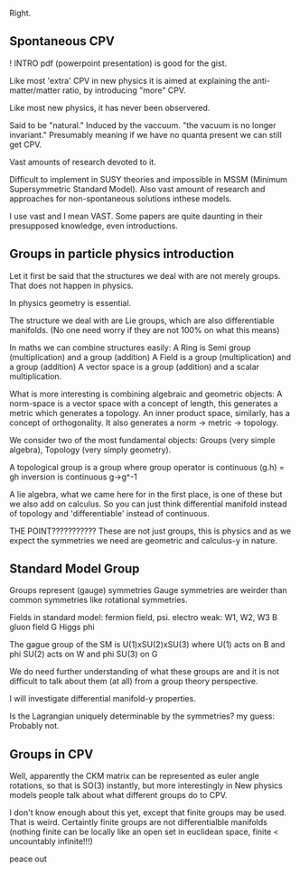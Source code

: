 Right.



Spontaneous CPV
----------------
! INTRO pdf (powerpoint presentation) is good for the gist.


Like most 'extra' CPV in new physics it is aimed at explaining the anti-matter/matter ratio, by introducing "more" CPV.

Like most new physics, it has never been observered.

Said to be "natural."
Induced by the vaccuum. "the vacuum is no longer invariant." Presumably meaning if we have no quanta present we can still get CPV.

Vast amounts of research devoted to it.

Difficult to implement in SUSY theories and impossible in MSSM (Minimum Supersymmetric Standard Model). Also vast amount of research and approaches for non-spontaneous solutions inthese models.

I use vast and I mean VAST. Some papers are quite daunting in their presupposed knowledge, even introductions.




Groups in particle physics introduction
----------------------------------------
Let it first be said that the structures we deal with are not merely groups. That does not happen in physics.

In physics geometry is essential.

The structure we deal with are Lie groups, which are also differentiable manifolds. (No one need worry if they are not 100% on what this means)

In maths we can combine structures easily:
A Ring is Semi group (multiplication) and a group (addition)
A Field is a group (multiplication) and a group (addition)
A vector space is a group (addition) and a scalar multiplication.

What is more interesting is combining algebraic and geometric objects:
A norm-space is a vector space with a concept of length, this generates a metric which generates a topology.
An inner product space, similarly, has a concept of orthogonality. It also generates a norm -> metric -> topology.

We consider two of the most fundamental objects:
Groups (very simple algebra),  Topology (very simply geometry).

A topological group is a group where
group operator is continuous (g.h) = gh
inversion is continuous g->g^-1

A lie algebra, what we came here for in the first place, is one of these but we also add on calculus. So you can just think differential manifold instead of topology and 'differentiable' instead of continuous.

THE POINT???????????
These are not just groups, this is physics and as we expect the symmetries we need are geometric and calculus-y in nature.

Standard Model Group
--------------------
Groups represent (gauge) symmetries
Gauge symmetries are weirder than common symmetries like rotational symmetries.

Fields in standard model:
fermion field, psi.
electro weak: W1, W2, W3 B
gluon field G
Higgs phi

The gague group of the SM is
U(1)xSU(2)xSU(3)
where U(1) acts on B and phi
SU(2) acts on W and phi
SU(3) on G

We do need further understanding of what these groups are and it is not difficult to talk about them (at all) from a group theory perspective.

I will investigate differential manifold-y properties.

Is the Lagrangian uniquely determinable by the symmetries?
my guess: Probably not.


Groups in CPV
----------------------
Well, apparently the CKM matrix can be represented as euler angle rotations, so that is SO(3) instantly, but more interestingly in New physics models people talk about what different groups do to CPV.

I don't know enough about this yet, except that finite groups may be used.
That is weird. Certaintly finite groups are not differentialble manifolds (nothing finite can be locally like an open set in euclidean space, finite < uncountably infinite!!!)

peace out